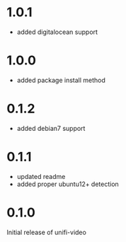 # 1.0.1
* added digitalocean support

# 1.0.0
* added package install method

# 0.1.2
* added debian7 support

# 0.1.1
* updated readme
* added proper ubuntu12+ detection

# 0.1.0
Initial release of unifi-video

